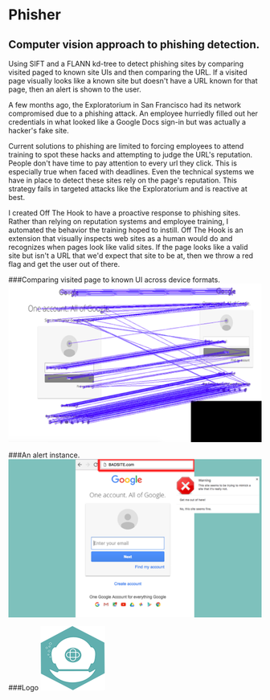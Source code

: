 # Phisher
## Computer vision approach to phishing detection.

Using SIFT and a FLANN kd-tree to detect phishing sites by comparing visited paged to known site UIs and then comparing the URL. If a visited page visually looks like a known site but doesn't have a URL known for that page, then an alert is shown to the user.

A few months ago, the Exploratorium in San Francisco had its network compromised due to a phishing attack. An employee hurriedly filled out her credentials in what looked like a Google Docs sign-in but was actually a hacker's fake site.

Current solutions to phishing are limited to forcing employees to attend training to spot these hacks and attempting to judge the URL's reputation. People don't have time to pay attention to every url they click. This is especially true when faced with deadlines. Even the technical systems we have in place to detect these sites rely on the page's reputation. This strategy fails in targeted attacks like the Exploratorium and is reactive at best.

I created Off The Hook to have a proactive response to phishing sites. Rather than relying on reputation systems and employee training, I automated the behavior the training hoped to instill. Off The Hook is an extension that visually inspects web sites as a human would do and recognizes when pages look like valid sites. If the page looks like a valid site but isn't a URL that we'd expect that site to be at, then we throw a red flag and get the user out of there. 

###Comparing visited page to known UI across device formats.
![Comparing pages](./chrome/media/screenshots/screenshot1.png "Comparing visited page to known UI across device formats.")
<br/>

###An alert instance.
![An alert instance](./chrome/media/screenshots/screenshot3.png "An alert instance.")
<br/>

###Logo
![Logo](./chrome/media/icon-128.png "Logo")